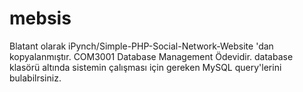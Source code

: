 # mebsis
Blatant olarak iPynch/Simple-PHP-Social-Network-Website 'dan kopyalanmıştır.
COM3001 Database Management Ödevidir.
database klasörü altında sistemin çalışması için gereken MySQL query'lerini bulabilrsiniz.
